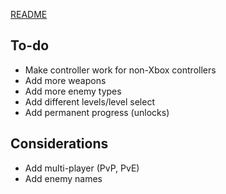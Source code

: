 [README](README.md)

## To-do
- Make controller work for non-Xbox controllers
- Add more weapons
- Add more enemy types
- Add different levels/level select
- Add permanent progress (unlocks)

## Considerations
- Add multi-player (PvP, PvE)
- Add enemy names